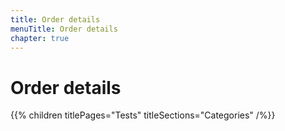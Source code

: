 ```yaml
---
title: Order details
menuTitle: Order details
chapter: true
---
```


# Order details

{{% children titlePages="Tests" titleSections="Categories" /%}}

